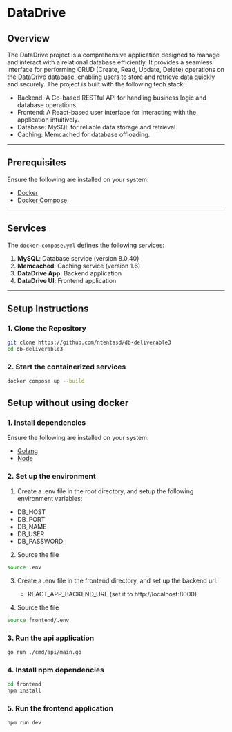 # DataDrive

## Overview

The DataDrive project is a comprehensive application designed to manage and interact with a relational database efficiently. It provides a seamless interface for performing CRUD (Create, Read, Update, Delete) operations on the DataDrive database, enabling users to store and retrieve data quickly and securely. The project is built with the following tech stack:

- Backend: A Go-based RESTful API for handling business logic and database operations.
- Frontend: A React-based user interface for interacting with the application intuitively.
- Database: MySQL for reliable data storage and retrieval.
- Caching: Memcached for database offloading.
---

## Prerequisites

Ensure the following are installed on your system:
- [Docker](https://www.docker.com/get-started)
- [Docker Compose](https://docs.docker.com/compose/)

---

## Services

The `docker-compose.yml` defines the following services:

1. **MySQL**: Database service (version 8.0.40)
2. **Memcached**: Caching service (version 1.6)
3. **DataDrive App**: Backend application
4. **DataDrive UI**: Frontend application

---

## Setup Instructions

### 1. Clone the Repository

```bash
git clone https://github.com/ntentasd/db-deliverable3
cd db-deliverable3
```

### 2. Start the containerized services

```bash
docker compose up --build
```

## Setup without using docker

### 1. Install dependencies

Ensure the following are installed on your system:
- [Golang](https://go.dev/dl/)
- [Node](https://nodejs.org/)

### 2. Set up the environment

1. Create a .env file in the root directory, and setup the following environment variables:
  - DB_HOST
  - DB_PORT
  - DB_NAME
  - DB_USER
  - DB_PASSWORD

2. Source the file
```bash
source .env
```

3. Create a .env file in the frontend directory, and set up the backend  url:
   - REACT_APP_BACKEND_URL (set it to http://localhost:8000)

4. Source the file
```bash
source frontend/.env
```

### 3. Run the api application

```bash
go run ./cmd/api/main.go
```

### 4. Install npm dependencies

```bash
cd frontend
npm install
```

### 5. Run the frontend application

```bash
npm run dev
```
